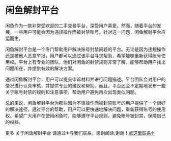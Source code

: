 # 闲鱼解封平台

闲鱼作为一款非常受欢迎的二手交易平台，深受用户喜爱。然而，随着平台的发展，一些用户可能会因为违规操作而被封禁账号。针对这一问题，闲鱼解封平台应运而生。

闲鱼解封平台是一个专门帮助用户解决账号封禁问题的平台。无论是因为违规操作还是被他人恶意举报，用户都可以通过该平台寻求帮助，希望能够重新获得账号使用权。平台上有专业的团队，他们对闲鱼的封禁规则非常了解，能够帮助用户找出问题所在，并提供有效的解决方案。

通过闲鱼解封平台，用户可以提交申诉材料并进行问题描述。平台团队会对用户的情况进行认真审核，并提供专业的建议和帮助。而且，平台还会不定期地发布一些关于账号封禁的规则和注意事项，帮助用户避免再次出现类似问题。

总的来说，闲鱼解封平台为那些因为不慎操作而被封禁账号的用户提供了一个很好的解决途径。通过平台的帮助，用户可以更快速地解决问题，重新获得账号的使用权。希望广大用户在使用闲鱼时，能够遵守平台规则，避免账号被封禁，保障自己的权益。

更多 关于闲鱼解封平台 请通过✈与我们联系，感谢阅读,谢谢！[点这里联系✈](https://sms.k02.cc)
